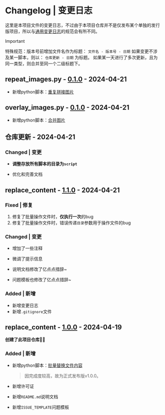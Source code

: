 # Changelog | 变更日志

这里是本项目文件的变更日志，不过由于本项目仓库并不是仅发布某个单独的发行版项目，所以与[通用变更日志](https://common-changelog.org)的规范会有所不同。

> [!IMPORTANT]
> 特殊规范：版本号前增加文件名作为标题： `文件名 - 版本号 - 日期`
> 如果变更不涉及某一脚本，则以： `仓库更新 - 日期` 为标题。
> 如果某一天进行了多次更新，且为同一类型，则合并至同一个二级标题下。

## repeat_images.py - [0.1.0](https://github.com/guobao2333/python_handy-tool/commit/b929ef7) - 2024-04-21

* 新增python脚本：[重复拼接图片](script/ImageEditer/repeat_images.py)

## overlay_images.py - [0.1.0](https://github.com/guobao2333/python_handy-tool/commit/b929ef7) - 2024-04-21

* 新增python脚本：[合并图片](script/ImageEditer/overlay_images.py)

## 仓库更新 - 2024-04-21

### Changed | 变更

* **调整存放所有脚本的目录为`script`**

* 优化和完善文档

## replace_content - [1.1.0](https://github.com/guobao2333/python_handy-tool/commit/1e862b8) - 2024-04-21

### Fixed | 修复

1. 修复了批量操作文件时，**仅执行一次**的bug
2. 修复了批量操作文件时，错误传递`目录`参数用于操作文件的bug

### Changed | 变更

* 增加了一些注释
* 微调了提示信息

* 说明文档修改了亿点点措辞~
* 问题模板也修改了亿点点措辞~

### Added | 新增

* 新增变更日志
* 新增`.gitignore`文件

## replace_content - [1.0.0](https://github.com/guobao2333/python_handy-tool/commit/c0c63d5) - 2024-04-19

**创建了此项目仓库**👍🏻

### Added | 新增

* 新增python脚本：[批量替换文件内容](script/FileEditer/replace_content.py)
  > 因完成度较高，故为正式发布版v1.0.0。

* 新增许可证
* 新增`README.md`说明文档
* 新增`ISSUE_TEMPLATE`问题模板
